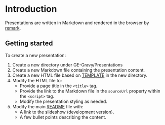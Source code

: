# Introduction
Presentations are written in Markdown and rendered in the browser by [remark](http://remarkjs.com). 

## Getting started
To create a new presentation:
1. Create a new directory under GE-Gravy/Presentations
2. Create a new Markdown file containing the presentation content.
3. Create a new HTML file based on [TEMPLATE](https://github.com/USITC/GE-Gravity/edit/master/Presentations/TEMPLATE) in the new directory.
4. Modify the HTML file to:
    - Provide a page title in the `<title>` tag.
    - Provide the link to the Markdown file in the `sourceUrl` property within the `<script>` tag.
    - Modify the presentation styling as needed.
5. Modify the main [README](https://github.com/USITC/GE-Gravity/edit/master/Presentations/README.md) file with:
    - A link to the slideshow (development version).
    - A few bullet points describing the content.

